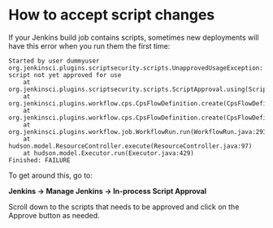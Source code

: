 # How to accept script changes

If your Jenkins build job contains scripts, sometimes new deployments will have this error when you run them the first time:

```text
Started by user dummyuser
org.jenkinsci.plugins.scriptsecurity.scripts.UnapprovedUsageException: script not yet approved for use
    at org.jenkinsci.plugins.scriptsecurity.scripts.ScriptApproval.using(ScriptApproval.java:469)
    at org.jenkinsci.plugins.workflow.cps.CpsFlowDefinition.create(CpsFlowDefinition.java:121)
    at org.jenkinsci.plugins.workflow.cps.CpsFlowDefinition.create(CpsFlowDefinition.java:68)
    at org.jenkinsci.plugins.workflow.job.WorkflowRun.run(WorkflowRun.java:293)
    at hudson.model.ResourceController.execute(ResourceController.java:97)
    at hudson.model.Executor.run(Executor.java:429)
Finished: FAILURE
```

To get around this, go to:

**Jenkins -&gt; Manage Jenkins -&gt; In-process Script Approval**

Scroll down to the scripts that needs to be approved and click on the Approve button as needed.

